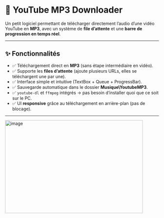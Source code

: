 # 🎵 YouTube MP3 Downloader

Un petit logiciel permettant de télécharger directement l’audio d’une vidéo YouTube en **MP3**, avec un système de **file d’attente** et une **barre de progression en temps réel**.  

---

## ✨ Fonctionnalités

- ✅ Téléchargement direct en **MP3** (sans étape intermédiaire en vidéo).  
- ✅ Supporte les **files d’attente** (ajoute plusieurs URLs, elles se téléchargent une par une).  
- ✅ Interface simple et intuitive (TextBox + Queue + ProgressBar).  
- ✅ Sauvegarde automatique dans le dossier **Musique\YoutubeMP3**.  
- ✅ `youtube-dl` et `ffmpeg` intégrés → pas besoin d’installer quoi que ce soit sur le PC.  
- ✅ UI **responsive** grâce au téléchargement en arrière-plan (pas de blocage).  

---

<img width="451" height="305" alt="image" src="https://github.com/user-attachments/assets/8a95b383-ff7b-4edb-a4f4-b803c5faf817" />
